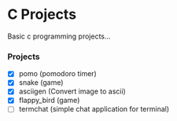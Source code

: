 # C Projects
Basic c programming projects...

### Projects
- [x] pomo (pomodoro timer)
- [x] snake (game)
- [x] asciigen (Convert image to ascii)
- [x] flappy_bird (game)
- [ ] termchat (simple chat application for terminal)
